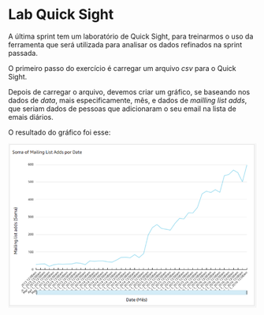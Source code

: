 # Lab Quick Sight

A última sprint tem um laboratório de Quick Sight, para treinarmos o uso da ferramenta que será utilizada para analisar os dados refinados na sprint passada.

O primeiro passo do exercício é carregar um arquivo *csv* para o Quick Sight.

Depois de carregar o arquivo, devemos criar um gráfico, se baseando nos dados de *data*, mais especificamente, mês, e dados de *mailling list adds*, que seriam dados de pessoas que adicionaram o seu email na lista de emais diários.

O resultado do gráfico foi esse:

![lab-resul](lab-resul.png)